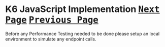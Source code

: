 # K6 JavaScript Implementation [<kbd>Next Page</kbd>](../local-server/README.md) [<kbd>Previous Page</kbd>](../README.md)
Before any Performance Testing needed to be done please setup an local environment to simulate any endpoint calls.
